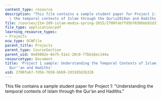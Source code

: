 ```yaml
---
content_type: resource
description: "This file contains a sample student paper for Project 1: \"Understanding\
  \ the temporal contexts of Islam through the Qur\u2019an and Hadiths.\""
file: /courses/21m-289-islam-media-spring-2015/2700fab7fd5b7038bbb92d3103d2b328_MIT21M_289S15_proj1_ex2.pdf
file_type: application/pdf
learning_resource_types:
- Projects
ocw_type: OCWFile
parent_title: Projects
parent_type: CourseSection
parent_uid: 0e05002e-0e75-51e1-20c0-77bb16ec144a
resourcetype: Document
title: 'Project 1 sample: Understanding the Temporal Contexts of Islam through the
  Qur''an and Hadiths'
uid: 2700fab7-fd5b-7038-bbb9-2d3103d2b328
---
```

This file contains a sample student paper for Project 1: "Understanding the temporal contexts of Islam through the Qur’an and Hadiths."

